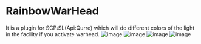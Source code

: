 # RainbowWarHead
It is a plugin for SCP:SL(Api:Qurre) which will do different colors of the light in the facility if  you activate warhead. 
![image](https://user-images.githubusercontent.com/69349110/145651840-c38a28bf-48a5-480e-b45e-5144cddc7073.png)
![image](https://user-images.githubusercontent.com/69349110/145651855-da0a32e5-2675-4dbf-97ea-f139f293c007.png)
![image](https://user-images.githubusercontent.com/69349110/145651864-accae2a4-87c5-4d72-ab12-c3e8b6c10cd5.png)
![image](https://user-images.githubusercontent.com/69349110/145651875-8998607d-766b-4763-9a9d-fc81ad58d482.png)
